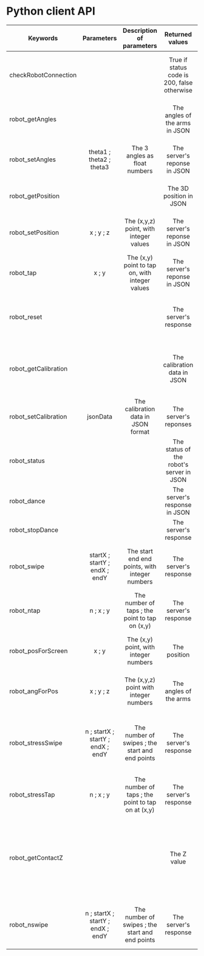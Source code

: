 # Python client API

| Keywords       			                  | Parameters                           | Description of parameters                  			      | Returned values           							     | Comment             										                                         				 |
| --------------------------------------|:------------------------------------:|:------------------------------------------------------:|:--------------------------------------------:|:---------------------------------------------------------------------------------------:|
| checkRobotConnection                  |                                      |                                                        | True if status code is 200, false otherwise  | Check if the connection with the robot's server has been established                    |
| robot_getAngles                       |                                      |                                                        | The angles of the arms in JSON               | Gets the angles of the three arms, i.e. finaly the servomotors                          |
| robot_setAngles                       | theta1 ; theta2 ; theta3             | The 3 angles as float numbers                          | The server's reponse in JSON                 | Defines the angles of the three arms, i.e. finaly the servomotors                       |
| robot_getPosition                     |                                      |                                                        | The 3D position in JSON                      | Gets the position in 3D landmark of the robot                                           |
| robot_setPosition                     | x ; y ; z                            | The (x,y,z) point, with integer values                 | The server's reponse in JSON                 | Defines the position in 3D landmark of the finger of the robot                          |
| robot_tap                             | x ; y                                | The (x,y) point to tap on, with integer values         | The server's reponse in JSON                 | Taps on the point at (x,y) in 2D landmark                                                |
| robot_reset                           |                                      |                                                        | The server's response                        | Resets the position of the arms of the robot in their initial states                    |
| robot_getCalibration                  |                                      |                                                        | The calibration data in JSON                 | Returns in JSON format the calibration data the robot's server uses                     |
| robot_setCalibration                  | jsonData                             | The calibration data in JSON format                    | The server's reponses                        | Defines the claibration data the robot's server must use                                |
| robot_status                          |                                      |                                                        | The status of the robot's server in JSON     | Gets the status of the robot's server                                                   |
| robot_dance                           |                                      |                                                        | The server's response in JSON                | Make the robot dance                                                                    |
| robot_stopDance                       |                                      |                                                        | The server's response                        | Make the robot stop dancing                                                             |
| robot_swipe                           | startX ; startY ; endX ; endY        | The start end end points, with integer numbers         | The server's response                        | Make the robot swipe from (startX,startY) to (endX,endY)                                |
| robot_ntap                            | n ; x ; y                            | The number of taps ; the point to tap on (x,y)         | The server's response                        | Makes the robot tap n times on the point at (x,y)                                       |
| robot_posForScreen                    | x ; y                                | The (x,y) point, with integer numbers                  | The position                                 | Returns the position of the robot's finger for an (x,y) point                           |
| robot_angForPos                       | x ; y ; z                            | The (x,y,z) point with integer numbers                 | The angles of the arms                       | Returns the angles of the arms for a point at (x,y,z)                                   |
| robot_stressSwipe                     | n ; startX ; startY ; endX ; endY    | The number of swipes ; the start and end points        | The server's response                        | Makes the robot make n quick swipes from (startX,startY) to (endX,endY) points          |
| robot_stressTap                       | n ; x ; y                            | The number of taps ; the point to tap on at (x,y)      | The server's response                        | Makes the robot make n quick tap on (x,y) point                                         |
| robot_getContactZ                     |                                      |                                                        | The Z value                                  | Returns the Z-axis value of the contact point, i.e. where the finger of the robot can touch the screen of the device under it|
| robot_nswipe                          | n ; startX ; startY ; endX ; endY    | The number of swipes ; the start and end points        | The server's response                        | Makes the robot swipe n times from (startX,startY) to (endX,endY)                       |
